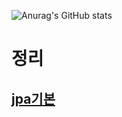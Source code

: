 ![Anurag's GitHub stats](https://github-readme-stats.vercel.app/api?username=js988174&show_icons=true&theme=radical)
# 정리 
## [jpa기본](https://github.com/js988174/jpa)
<!--
**js988174/js988174** is a ✨ _special_ ✨ repository because its `README.md` (this file) appears on your GitHub profile.


Here are some ideas to get you started:

- 🔭 I’m currently working on ...
- 🌱 I’m currently learning ...
- 👯 I’m looking to collaborate on ...
- 🤔 I’m looking for help with ...
- 💬 Ask me about ...
- 📫 How to reach me: ...
- 😄 Pronouns: ...
- ⚡ Fun fact: ...
-->
